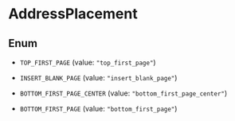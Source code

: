 

# AddressPlacement

## Enum


* `TOP_FIRST_PAGE` (value: `"top_first_page"`)

* `INSERT_BLANK_PAGE` (value: `"insert_blank_page"`)

* `BOTTOM_FIRST_PAGE_CENTER` (value: `"bottom_first_page_center"`)

* `BOTTOM_FIRST_PAGE` (value: `"bottom_first_page"`)



